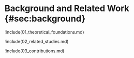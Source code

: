 # Background and Related Work {#sec:background}

!include(01_theoretical_foundations.md)

!include(02_related_studies.md)

!include(03_contributions.md)
